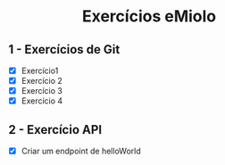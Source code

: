 <h1 align="center">Exercícios eMiolo</h1>

## 1 - Exercícios de Git
- [x] Exercício1
- [x] Exercício 2
- [x] Exercício 3
- [x] Exercício 4

## 2 - Exercício API
- [x] Criar um endpoint de helloWorld
